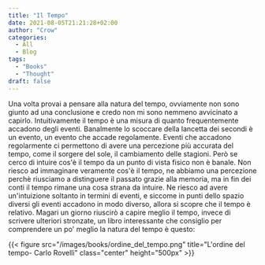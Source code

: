 ```yaml
---
title: "Il Tempo"
date: 2021-08-05T21:21:28+02:00
author: "Crow"
categories: 
  - All
  - Blog
tags: 
  - "Books"
  - "Thought"
draft: false
---
```


Una volta provai a pensare alla natura del tempo, ovviamente non sono giunto ad una conclusione e credo non mi
sono nemmeno avvicinato a capirlo. Intuitivamente il tempo è una misura di quanto frequentemente accadono degli eventi.
Banalmente lo scoccare della lancetta dei secondi è un evento, un evento che accade regolamente.
Eventi che accadono regolarmente ci permettono di avere una percezione più accurata del tempo, come il sorgere del sole,
il cambiamento delle stagioni.
Però se cerco di intuire cos'è il tempo da un punto di vista fisico non è banale. Non riesco ad immaginare veramente
cos'è il tempo, ne abbiamo una percezione perchè riusciamo a distinguere il passato grazie alla memoria, ma in fin dei conti
il tempo rimane una cosa strana da intuire.
Ne riesco ad avere un'intuizione soltanto in termini di eventi, e siccome in punti dello spazio diversi gli eventi accadono
in modo diverso, allora si scopre che il tempo è relativo.
Magari un giorno riuscirò a capire meglio il tempo, invece di scrivere ulteriori stronzate, un libro interessante che 
consiglio per comprendere un po' meglio la natura del tempo
è questo:

{{< figure src="/images/books/ordine_del_tempo.png" title="L'ordine del tempo- Carlo Rovelli" class="center" height="500px" >}}
